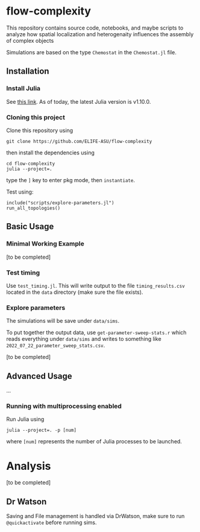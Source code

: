 # flow-complexity

This repository contains source code, notebooks, and maybe scripts to analyze how spatial localization and heterogenaity influences the assembly of complex objects


Simulations are based on the type `Chemostat` in the `Chemostat.jl` file. 

## Installation

### Install Julia

See [this link](https://julialang.org/downloads/). As of today, the latest Julia version is v1.10.0.

### Cloning this project

Clone this repository using

```
git clone https://github.com/ELIFE-ASU/flow-complexity
```

then install the dependencies using

```
cd flow-complexity
julia --project=.
```

type the `]` key to enter pkg mode, then `instantiate`.

Test using:

```
include("scripts/explore-parameters.jl")
run_all_topologies()
```

## Basic Usage

### Minimal Working Example

[to be completed]

### Test timing

Use `test_timing.jl`. This will write output to the file `timing_results.csv` located in the `data` directory (make sure the file exists).

### Explore parameters

The simulations will be save under `data/sims`.

To put together the output data, use `get-parameter-sweep-stats.r` which reads everything under `data/sims` and writes to something like `2022_07_22_parameter_sweep_stats.csv`.

[to be completed]

## Advanced Usage

...

### Running with multiprocessing enabled

Run Julia using

```
julia --project=. -p [num]
```

where `[num]` represents the number of Julia processes to be launched.

# Analysis

[to be completed]

## Dr Watson

Saving and File management is handled via DrWatson, make sure to run `@quickactivate` before running sims.
